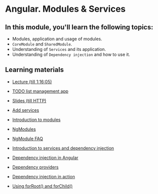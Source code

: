 # Angular. Modules & Services

## In this module, you'll learn the following topics:

- Modules, application and usage of modules.
- `CoreModule` and `SharedModule`.
- Understanding of `Services` and its application.
- Understanding of `Dependency injection` and how to use it.

## Learning materials
- [Lecture (till 1:16:05)](https://youtu.be/fVhS7-LsvI4)
- [TODO list management app](https://github.com/pavelrazuvalau/todo-list-management/tree/c431689f6a2c0eedf93ff760b30ee237f2c2e012)
- [Slides (till HTTP)](https://slides.com/pavelrazuvalau/angular-modules-services-http)

- [Add services](https://angular.io/tutorial/toh-pt4)
- [Introduction to modules](https://angular.io/guide/architecture-modules)
- [NgModules](https://angular.io/guide/ngmodules)
- [NgModule FAQ](https://angular.io/guide/ngmodule-faq)
- [Introduction to services and dependency injection](https://angular.io/guide/architecture-services)
- [Dependency injection in Angular](https://angular.io/guide/dependency-injection)
- [Dependency providers](https://angular.io/guide/dependency-injection-providers)
- [Dependency injection in action](https://angular.io/guide/dependency-injection-in-action)
- [Using forRoot() and forChild()](https://www.freelancermap.com/freelancer-tips/12255-forroot-forchild-angular)
